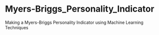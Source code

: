 # Myers-Briggs_Personality_Indicator
Making a Myers-Briggs Personality Indicator using Machine Learning Techniques
